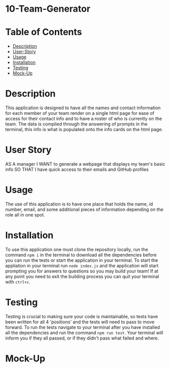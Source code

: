 # 10-Team-Generator

# Table of Contents
- [Description](#description)
- [User-Story](#user-story)
- [Usage](#usage)
- [Installation](#installation)
- [Testing](#testing)
- [Mock-Up](#mock-up)

# Description
This application is designed to have all the names and contact information for each member of your team render on a single html page for ease of access for their contact info and to have a roster of who is currently on the team. The data is complied through the answering of prompts in the terminal, this info is what is populated onto the info cards on the html page.

# User Story
AS A manager
I WANT to generate a webpage that displays my team's basic info
SO THAT I have quick access to their emails and GitHub profiles

# Usage
The use of this application is to have one place that holds the name, id number, email, and some additional pieces of information depending on the role all in one spot. 

# Installation
To use this application one must clone the repository locally, run the command `npm i` in the terminal to download all the dependencies before you can run the tests or start the application in your terminal. To start the appliation in your terminal run `node index.js` and the application will start prompting you for answers to questions so you may build your team! If at any point you need to exit the building process you can quit your terminal with `ctrl+c`.

# Testing
Testing is crucial to making sure your code is maintainable, so tests have been written for all 4 'positions' and the tests will need to pass to move forward. To run the tests navigate to your terminal after you have installed all the dependencies and run the command `npm run test`. Your terminal will inform you if they all passed, or if they didn't pass what failed and where.

# Mock-Up